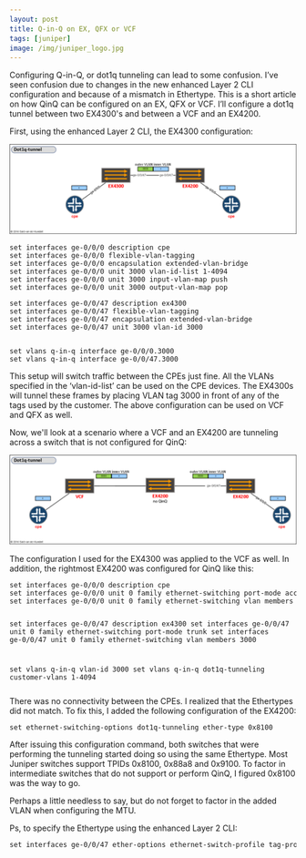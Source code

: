 ```yaml
---
layout: post
title: Q-in-Q on EX, QFX or VCF
tags: [juniper]
image: /img/juniper_logo.jpg
---
```



<p>
Configuring Q-in-Q, or dot1q tunneling can lead to some confusion. 
I’ve seen confusion due to changes in the new enhanced Layer 2 CLI configuration and because of a mismatch in Ethertype. 
This is a short article on how QinQ can be configured on an EX, QFX or VCF. 
I’ll configure a dot1q tunnel between two EX4300's and between a VCF and an EX4200.
</p>
<p>
First, using the enhanced Layer 2 CLI, the EX4300 configuration:
</p>

![ Q in Q EX4300](/img/q-in-q-4300.png "Q in Q EX4300") 
                
<pre style="font-size:12px">set interfaces ge-0/0/0 description cpe
set interfaces ge-0/0/0 flexible-vlan-tagging
set interfaces ge-0/0/0 encapsulation extended-vlan-bridge
set interfaces ge-0/0/0 unit 3000 vlan-id-list 1-4094
set interfaces ge-0/0/0 unit 3000 input-vlan-map push
set interfaces ge-0/0/0 unit 3000 output-vlan-map pop

set interfaces ge-0/0/47 description ex4300
set interfaces ge-0/0/47 flexible-vlan-tagging
set interfaces ge-0/0/47 encapsulation extended-vlan-bridge
set interfaces ge-0/0/47 unit 3000 vlan-id 3000


set vlans q-in-q interface ge-0/0/0.3000
set vlans q-in-q interface ge-0/0/47.3000</pre>    

<p>
    This setup will switch traffic between the CPEs just fine. 
    All the VLANs specified in the ‘vlan-id-list’  can be used on the CPE devices. 
    The EX4300s will tunnel these frames by placing VLAN tag 3000 in front of any of the tags used by the customer. 
    The above configuration can be used on VCF and QFX as well.
</p>
<p>
Now, we'll look at a scenario where a VCF and an EX4200 are tunneling across a switch that is not configured for QinQ:
</p>


![ Q in Q VCF EX4200](/img/q-in-q-vcf-ex4200.png "Q in Q VCF EX4200") 

<p>
    The configuration I used for the EX4300 was applied to the VCF as well. In addition, the rightmost EX4200 was configured for QinQ like this:
</p>
<pre style="font-size:12px">set interfaces ge-0/0/0 description cpe
set interfaces ge-0/0/0 unit 0 family ethernet-switching port-mode access
set interfaces ge-0/0/0 unit 0 family ethernet-switching vlan members 3000

set interfaces ge-0/0/47 description ex4300
set interfaces ge-0/0/47 unit 0 family ethernet-switching port-mode trunk
set interfaces ge-0/0/47 unit 0 family ethernet-switching vlan members 3000

set vlans q-in-q vlan-id 3000
set vlans q-in-q dot1q-tunneling customer-vlans 1-4094</pre>  
<p>
    There was no connectivity between the CPEs. I realized that the Ethertypes did not match. To fix this, I added the following configuration of the EX4200:
</p>
<pre style="font-size:12px">set ethernet-switching-options dot1q-tunneling ether-type 0x8100</pre>  

<p>
    After issuing this configuration command, both switches that were performing the tunneling started doing so using the same Ethertype.
    Most Juniper switches support TPIDs 0x8100, 0x88a8 and 0x9100. 
    To factor in intermediate switches that do not support or perform QinQ, I figured 0x8100 was the way to go. 
</p>
<p>
    Perhaps a little needless to say, but do not forget to factor in the added VLAN when configuring the MTU.
</p>

<p>
    Ps, to specify the Ethertype using the enhanced Layer 2 CLI:
</p>
<pre style="font-size:12px">set interfaces ge-0/0/47 ether-options ethernet-switch-profile tag-protocol-id 0x8100</pre> 

<br>                

